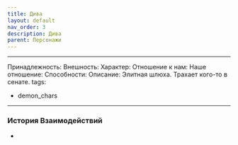 ```yaml
---
title: Дива
layout: default
nav_order: 3
description: Дива
parent: Персонажи
---
```


---
Принадлежность: 
Внешность: 
Характер: 
Отношение к нам: 
Наше отношение: 
Способности: 
Описание: Элитная шлюха. Трахает кого-то в сенате.
tags:
  - demon_chars
---
### История Взаимодействий
- 
